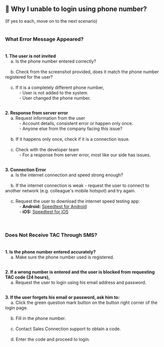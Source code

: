## 🚨 Why I unable to login using phone number?

<aside>
    
(If yes to each, move on to the next scenario)<br><br>

### What Error Message Appeared?<br><br>

  **1. The user is not invited**<br>
       &emsp; a. Is the phone number entered correctly?<br><br>
       &emsp; b. Check from the screenshot provided, does it match the phone number registered for the user?<br><br>
       &emsp; c. If it is a completely different phone number,<br>
       &emsp;&emsp;&emsp; - User is not added to the system.<br>
       &emsp;&emsp;&emsp; - User changed the phone number.<br><br>
        
  **2. Response from server error**<br>
       &emsp; a. Request information from the user<br>
       &emsp;&emsp;&emsp; - Account details, consistent error or happen only once.<br>
       &emsp;&emsp;&emsp; - Anyone else from the company facing this issue?<br><br>
       &emsp; b. If it happens only once, check if it is a connection issue.<br><br>
       &emsp; c. Check with the developer team<br>
       &emsp;&emsp;&emsp; - For a response from server error, most like our side has issues.<br><br>

  **3. Connection Error**<br>
       &emsp; a. Is the internet connection and speed strong enough?<br><br>
       &emsp; b. If the internet connection is weak - request the user to connect to another network (e.g. colleague's mobile hotspot) and try again.<br><br>
       &emsp; c. Request the user to download the internet speed testing app:<br>
       &emsp;&emsp;&emsp; - **Android:** [Speedtest for Android](https://play.google.com/store/apps/details?id=org.zwanoo.android.speedtest)<br>
       &emsp;&emsp;&emsp; - **iOS:** [Speedtest for iOS](https://apps.apple.com/us/app/speedtest-by-ookla/id300704847)<br><br>
<br>


### Does Not Receive TAC Through SMS?<br><br>

  **1. Is the phone number entered accurately?**<br>
       &emsp; a. Make sure the phone number used is registered.<br><br>
       
  **2. If a wrong number is entered and the user is blocked from requesting TAC code (24 hours),**<br>
       &emsp; a. Request the user to login using his email address and password.<br><br>
       
  **3. If the user forgets his email or password, ask him to:**<br>
       &emsp; a. Click the green question mark button on the button right corner of the login page.<br><br>
       &emsp; b. Fill in the phone number.<br><br>
       &emsp; c. Contact Sales Connection support to obtain a code.<br><br>
       &emsp; d. Enter the code and proceed to login.<br><br>

</aside>
